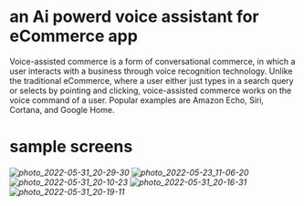 # an Ai powerd voice assistant for eCommerce app

Voice-assisted commerce is a form of conversational commerce, in which a user interacts with a business through voice recognition technology. Unlike the traditional eCommerce, where a user either just types in a search query or selects by pointing and clicking, voice-assisted commerce works on the voice command of a user. Popular examples are Amazon Echo, Siri, Cortana, and Google Home.
# sample screens
###### ![photo_2022-05-31_20-29-30](https://user-images.githubusercontent.com/77719278/175104542-96e78999-0817-4476-8bef-dda4e4a24b65.jpg) ![photo_2022-05-23_11-06-20](https://user-images.githubusercontent.com/77719278/175104547-7be90690-2683-4cd4-91e5-c4c7665ccbf5.jpg) ![photo_2022-05-31_20-10-23](https://user-images.githubusercontent.com/77719278/175104552-46f6a37c-9e34-44a1-900b-88ccd72ee7aa.jpg) ![photo_2022-05-31_20-16-31](https://user-images.githubusercontent.com/77719278/175104556-84a868ff-25d8-4a22-b4ee-65a977fda9dd.jpg) ![photo_2022-05-31_20-19-11](https://user-images.githubusercontent.com/77719278/175104560-89f1c418-3283-496d-a61b-3d32953bf9a8.jpg)
